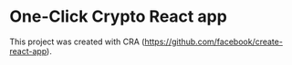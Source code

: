 # One-Click Crypto React app

This project was created with CRA (https://github.com/facebook/create-react-app).
